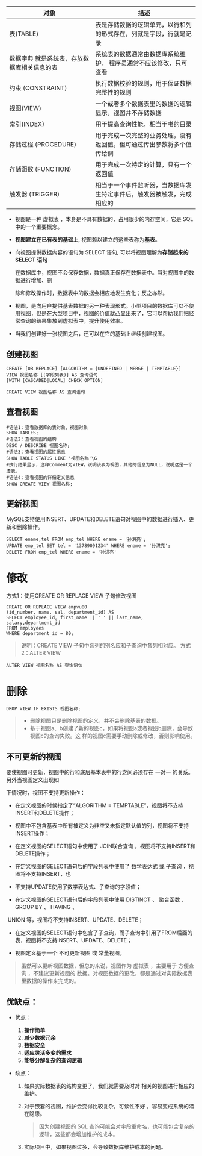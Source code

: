 | **对象**                                    | **描述**                                                     |
| ------------------------------------------- | ------------------------------------------------------------ |
| 表(TABLE)                                   | 表是存储数据的逻辑单元，以行和列的形式存在，列就是字段，行就是记录 |
| 数据字典 就是系统表，存放数据库相关信息的表 | 系统表的数据通常由数据库系统维护， 程序员通常不应该修改，只可查看 |
| 约束 (CONSTRAINT)                           | 执行数据校验的规则，用于保证数据完整性的规则                 |
| 视图(VIEW)                                  | 一个或者多个数据表里的数据的逻辑显示，视图并不存储数据       |
| 索引(INDEX）                                | 用于提高查询性能，相当于书的目录                             |
| 存储过程 (PROCEDURE)                        | 用于完成一次完整的业务处理，没有返回值，但可通过传出参数将多个值传给调 |
| 存储函数 (FUNCTION)                         | 用于完成一次特定的计算，具有一个返回值                       |
| 触发器 (TRIGGER)                            | 相当于一个事件监听器，当数据库发生特定事件后，触发器被触发，完成相应的 |

- 视图是一种 虚拟表 ，本身是不具有数据的，占用很少的内存空间，它是 SQL 中的一个重要概念。 

- **视图建立在已有表的基础上**, 视图赖以建立的这些表称为**基表**。 

- 向视图提供数据内容的语句为 SELECT 语句, 可以将视图理解为**存储起来的** **SELECT** **语句** 

  在数据库中，视图不会保存数据，数据真正保存在数据表中。当对视图中的数据进行增加、删 

  除和修改操作时，数据表中的数据会相应地发生变化；反之亦然。 

- 视图，是向用户提供基表数据的另一种表现形式。小型项目的数据库可以不使用视图，但是在大型项目中，视图的价值就凸显出来了，它可以帮助我们把经常查询的结果集放到虚拟表中，提升使用效率。

- 当我们创建好一张视图之后，还可以在它的基础上继续创建视图。 

## 创建视图

```mysql
CREATE [OR REPLACE] [ALGORITHM = {UNDEFINED | MERGE | TEMPTABLE}] 
VIEW 视图名称 [(字段列表)] AS 查询语句
[WITH [CASCADED|LOCAL] CHECK OPTION] 
    
CREATE VIEW 视图名称 AS 查询语句
```

## 查看视图

```mysql
#语法1：查看数据库的表对象、视图对象
SHOW TABLES;
#语法2：查看视图的结构
DESC / DESCRIBE 视图名称;
#语法3：查看视图的属性信息
SHOW TABLE STATUS LIKE '视图名称'\G
#执行结果显示，注释Comment为VIEW，说明该表为视图，其他的信息为NULL，说明这是一个虚表。
#语法4：查看视图的详细定义信息
SHOW CREATE VIEW 视图名称;
```

## 更新视图

MySQL支持使用INSERT、UPDATE和DELETE语句对视图中的数据进行插入、更新和删除操作。

```mysql
SELECT ename,tel FROM emp_tel WHERE ename = '孙洪亮'; 
UPDATE emp_tel SET tel = '13789091234' WHERE ename = '孙洪亮';
DELETE FROM emp_tel WHERE ename = '孙洪亮'
```
# 修改
方式1：使用CREATE OR REPLACE VIEW 子句修改视图
```mysql
CREATE OR REPLACE VIEW empvu80 
(id_number, name, sal, department_id) AS
SELECT employee_id, first_name || ' ' || last_name, salary,department_id 
FROM employees 
WHERE department_id = 80;
```
>说明：CREATE VIEW 子句中各列的别名应和子查询中各列相对应。
方式2：ALTER VIEW
```mysql
ALTER VIEW 视图名称 AS 查询语句
```
# 删除
```mysql
DROP VIEW IF EXISTS 视图名称;
```
>- 删除视图只是删除视图的定义，并不会删除基表的数据。
>- 基于视图a、b创建了新的视图c，如果将视图a或者视图b删除，会导致视图c的查询失败。这
样的视图c需要手动删除或修改，否则影响使用。



##  不可更新的视图 

要使视图可更新，视图中的行和底层基本表中的行之间必须存在 一对一 的关系。另外当视图定义出现如 

下情况时，视图不支持更新操作： 

- 在定义视图的时候指定了“ALGORITHM = TEMPTABLE”，视图将不支持INSERT和DELETE操作； 

- 视图中不包含基表中所有被定义为非空又未指定默认值的列，视图将不支持INSERT操作； 

- 在定义视图的SELECT语句中使用了 JOIN联合查询 ，视图将不支持INSERT和DELETE操作； 

- 在定义视图的SELECT语句后的字段列表中使用了 数学表达式 或 子查询 ，视图将不支持INSERT，也 

- 不支持UPDATE使用了数学表达式、子查询的字段值； 

- 在定义视图的SELECT语句后的字段列表中使用 DISTINCT 、 聚合函数 、 GROUP BY 、 HAVING 、 

​       UNION 等，视图将不支持INSERT、UPDATE、DELETE； 

- 在定义视图的SELECT语句中包含了子查询，而子查询中引用了FROM后面的表，视图将不支持INSERT、UPDATE、DELETE； 

- 视图定义基于一个 不可更新视图 或 常量视图。 

>虽然可以更新视图数据，但总的来说，视图作为 虚拟表 ，主要用于 方便查询 ，不建议更新视图的 数据。对视图数据的更改，都是通过对实际数据表里数据的操作来完成的。

## 优缺点：
- 优点：

  1. **操作简单**
  2. **减少数据冗余** 
  3. **数据安全**
  4. **适应灵活多变的需求**
  5. **能够分解复杂的查询逻辑**

- 缺点：

  1. 如果实际数据表的结构变更了，我们就需要及时对 相关的视图进行相应的维护。

  2. 对于嵌套的视图，维护会变得比较复杂，可读性不好 ，容易变成系统的潜在隐患。

     > 因为创建视图的 SQL 查询可能会对字段重命名，也可能包含复杂的逻辑，这些都会增加维护的成本。 

  3. 实际项目中，如果视图过多，会导致数据库维护成本的问题。 
